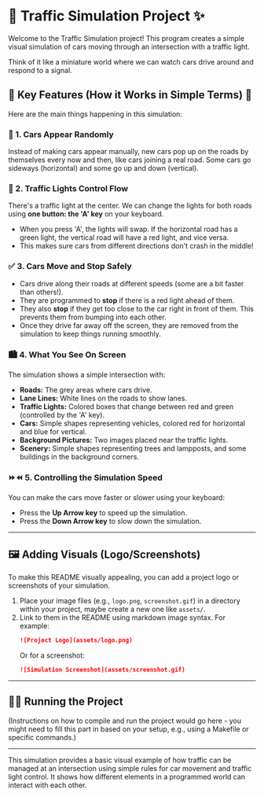 # 🚦 Traffic Simulation Project ✨

Welcome to the Traffic Simulation project! This program creates a simple visual simulation of cars moving through an intersection with a traffic light.

Think of it like a miniature world where we can watch cars drive around and respond to a signal.

## 🌟 Key Features (How it Works in Simple Terms) 🌟

Here are the main things happening in this simulation:

### 🚗 1. Cars Appear Randomly

Instead of making cars appear manually, new cars pop up on the roads by themselves every now and then, like cars joining a real road. Some cars go sideways (horizontal) and some go up and down (vertical).

### 🚥 2. Traffic Lights Control Flow

There's a traffic light at the center. We can change the lights for both roads using **one button: the 'A' key** on your keyboard.

*   When you press 'A', the lights will swap. If the horizontal road has a green light, the vertical road will have a red light, and vice versa.
*   This makes sure cars from different directions don't crash in the middle!

### ✅ 3. Cars Move and Stop Safely

*   Cars drive along their roads at different speeds (some are a bit faster than others!).
*   They are programmed to **stop** if there is a red light ahead of them.
*   They also **stop** if they get too close to the car right in front of them. This prevents them from bumping into each other.
*   Once they drive far away off the screen, they are removed from the simulation to keep things running smoothly.

### 🏙️ 4. What You See On Screen

The simulation shows a simple intersection with:

*   **Roads:** The grey areas where cars drive.
*   **Lane Lines:** White lines on the roads to show lanes.
*   **Traffic Lights:** Colored boxes that change between red and green (controlled by the 'A' key).
*   **Cars:** Simple shapes representing vehicles, colored red for horizontal and blue for vertical.
*   **Background Pictures:** Two images placed near the traffic lights.
*   **Scenery:** Simple shapes representing trees and lampposts, and some buildings in the background corners.

### ⏩⏪ 5. Controlling the Simulation Speed

You can make the cars move faster or slower using your keyboard:

*   Press the **Up Arrow key** to speed up the simulation.
*   Press the **Down Arrow key** to slow down the simulation.

---

## 🖼️ Adding Visuals (Logo/Screenshots)

To make this README visually appealing, you can add a project logo or screenshots of your simulation.

1.  Place your image files (e.g., `logo.png`, `screenshot.gif`) in a directory within your project, maybe create a new one like `assets/`.
2.  Link to them in the README using markdown image syntax. For example:
    ```markdown
    ![Project Logo](assets/logo.png)
    ```
    Or for a screenshot:
    ```markdown
    ![Simulation Screenshot](assets/screenshot.gif)
    ```

---

## 🏃‍♀️ Running the Project

(Instructions on how to compile and run the project would go here - you might need to fill this part in based on your setup, e.g., using a Makefile or specific commands.)

---

This simulation provides a basic visual example of how traffic can be managed at an intersection using simple rules for car movement and traffic light control. It shows how different elements in a programmed world can interact with each other. 
